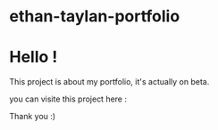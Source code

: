 # ethan-taylan-portfolio

<h1>Hello !</h1>

This project is about my portfolio, it's actually on beta.

you can visite this project here : 

Thank you :)
